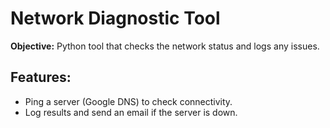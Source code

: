 # Network Diagnostic Tool
**Objective:** Python tool that checks the network status and logs any issues.
## Features:
- Ping a server (Google DNS) to check connectivity.
- Log results and send an email if the server is down.

